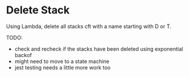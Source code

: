 # Delete Stack

Using Lambda, delete all stacks cft with a name starting with D or T.

TODO:

- check and recheck if the stacks have been deleted using exponential backof
- might need to move to a state machine
- jest testing needs a little more work too
